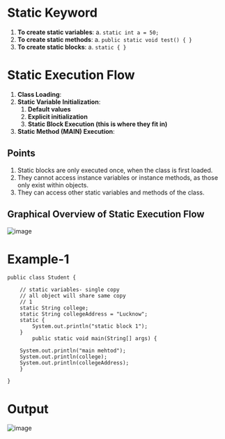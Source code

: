# Static Keyword

1. **To create static variables**:
   a. `static int a = 50;`
2. **To create static methods**:
   a. `public static void test() { }`
3. **To create static blocks**:
   a. `static { }`

# Static Execution Flow

1. **Class Loading**:
2. **Static Variable Initialization**:
     1. **Default values**
     2. **Explicit initialization**
     3. **Static Block Execution (this is where they fit in)**
3. **Static Method (MAIN) Execution**:

## Points
1. Static blocks are only executed once, when the class is first loaded.
2. They cannot access instance variables or instance methods, as those only exist within objects.
3. They can access other static variables and methods of the class.
## Graphical Overview of Static Execution Flow
![image](https://github.com/user-attachments/assets/474a0df4-ae26-471e-8b48-8f8cdd0c187d)
# Example-1
```
public class Student {

    // static variables- single copy
    // all object will share same copy
    // 1
    static String college;
    static String collegeAddress = "Lucknow";
    static {
        System.out.println("static block 1");
    }
        public static void main(String[] args) {

    System.out.println("main mehtod");
    System.out.println(college);
    System.out.println(collegeAddress);
    }
    
}
```
# Output
![image](https://github.com/user-attachments/assets/95263963-bd60-4865-b4ae-da8bf9a60fa0)
